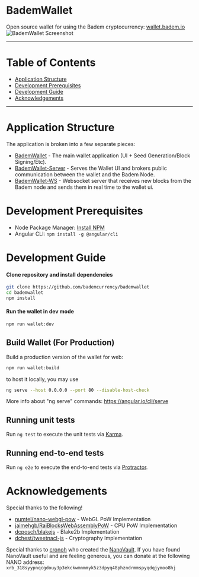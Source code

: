 # BademWallet
Open source wallet for using the Badem cryptocurrency:
<a href="https://wallet.badem.io">wallet.badem.io</a>
![BademWallet Screenshot](https://badem.io/bademwallet.png)
___

# Table of Contents
* [Application Structure](#application-structure)
* [Development Prerequisites](#development-prerequisites)
* [Development Guide](#development-guide)
* [Acknowledgements](#acknowledgements)

___

# Application Structure

The application is broken into a few separate pieces:

- [BademWallet](https://github.com/bademcurrency/bademwallet) - The main wallet application (UI + Seed Generation/Block Signing/Etc).
- [BademWallet-Server](https://github.com/bademcurrency/bademwallet-server) - Serves the Wallet UI and brokers public communication between the wallet and the Badem Node.
- [BademWallet-WS](https://github.com/bademcurrency/bademwallet-ws) - Websocket server that receives new blocks from the Badem node and sends them in real time to the wallet ui.


# Development Prerequisites
- Node Package Manager: [Install NPM](https://www.npmjs.com/get-npm)
- Angular CLI: `npm install -g @angular/cli`


# Development Guide
#### Clone repository and install dependencies
```bash
git clone https://github.com/bademcurrency/bademwallet
cd bademwallet
npm install
```

#### Run the wallet in dev mode
```bash
npm run wallet:dev
```

## Build Wallet (For Production)
Build a production version of the wallet for web:
```bash
npm run wallet:build
```
to host it locally, you may use
```bash
ng serve --host 0.0.0.0 --port 80 --disable-host-check
```
More info about "ng serve" commands: https://angular.io/cli/serve

## Running unit tests

Run `ng test` to execute the unit tests via [Karma](https://karma-runner.github.io).

## Running end-to-end tests

Run `ng e2e` to execute the end-to-end tests via [Protractor](http://www.protractortest.org/).

# Acknowledgements
Special thanks to the following!
- [numtel/nano-webgl-pow](https://github.com/numtel/nano-webgl-pow) - WebGL PoW Implementation
- [jaimehgb/RaiBlocksWebAssemblyPoW](https://github.com/jaimehgb/RaiBlocksWebAssemblyPoW) - CPU PoW Implementation
- [dcposch/blakejs](https://github.com/dcposch/blakejs) - Blake2b Implementation
- [dchest/tweetnacl-js](https://github.com/dchest/tweetnacl-js) - Cryptography Implementation

Special thanks to <a href="https://github.com/cronoh">cronoh</a> who created the <a href="https://github.com/cronoh/nanovault">NanoVault</a>. If you have found NanoVault useful and are feeling generous, you can donate at the following NANO address: `xrb_318syypnqcgdouy3p3ekckwmnmmyk5z3dpyq48phzndrmmspyqdqjymoo8hj`
